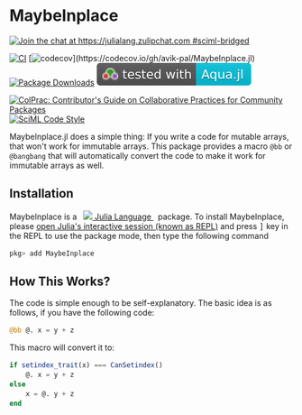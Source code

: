 # MaybeInplace

[![Join the chat at https://julialang.zulipchat.com #sciml-bridged](https://img.shields.io/static/v1?label=Zulip&message=chat&color=9558b2&labelColor=389826)](https://julialang.zulipchat.com/#narrow/stream/279055-sciml-bridged)

[![CI](https://github.com/avik-pal/MaybeInplace.jl/actions/workflows/CI.yml/badge.svg)](https://github.com/avik-pal/MaybeInplace.jl/actions/workflows/CI.yml)
[![codecov](https://codecov.io/gh/avik-pal/MaybeInplace.jl/branch/main/graph/badge.svg?)](https://codecov.io/gh/avik-pal/MaybeInplace.jl)
[![Package Downloads](https://shields.io/endpoint?url=https://pkgs.genieframework.com/api/v1/badge/MaybeInplace)](https://pkgs.genieframework.com?packages=MaybeInplace)
[![Aqua QA](https://raw.githubusercontent.com/JuliaTesting/Aqua.jl/master/badge.svg)](https://github.com/JuliaTesting/Aqua.jl)

[![ColPrac: Contributor's Guide on Collaborative Practices for Community Packages](https://img.shields.io/badge/ColPrac-Contributor%27s%20Guide-blueviolet)](https://github.com/SciML/ColPrac)
[![SciML Code Style](https://img.shields.io/static/v1?label=code%20style&message=SciML&color=9558b2&labelColor=389826)](https://github.com/SciML/SciMLStyle)

MaybeInplace.jl does a simple thing: If you write a code for mutable arrays, that won't work for immutable arrays. This package provides a macro `@bb` or `@bangbang` that will automatically convert the code to make it work for immutable arrays as well.

## Installation

<p>
MaybeInplace is a &nbsp;
    <a href="https://julialang.org">
        <img src="https://raw.githubusercontent.com/JuliaLang/julia-logo-graphics/master/images/julia.ico" width="16em">
        Julia Language
    </a>
    &nbsp; package. To install MaybeInplace,
    please <a href="https://docs.julialang.org/en/v1/manual/getting-started/">open
    Julia's interactive session (known as REPL)</a> and press <kbd>]</kbd> key in the REPL to use the package mode, then type the following command
</p>

```julia
pkg> add MaybeInplace
```

## How This Works?

The code is simple enough to be self-explanatory. The basic idea is as follows, if you have the following code:

```julia
@bb @. x = y + z
```

This macro will convert it to:

```julia
if setindex_trait(x) === CanSetindex()
    @. x = y + z
else
    x = @. y + z
end
```
